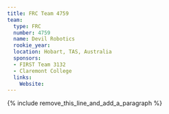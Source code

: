 ```yaml
---
title: FRC Team 4759
team:
  type: FRC
  number: 4759
  name: Devil Robotics
  rookie_year:
  location: Hobart, TAS, Australia
  sponsors:
  - FIRST Team 3132
  - Claremont College
  links:
    Website:
---
```


{% include remove_this_line_and_add_a_paragraph %}